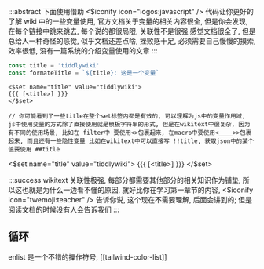:::abstract
下面使用借助 <$iconify icon="logos:javascript" /> 代码让你更好的了解 wiki 中的一些变量使用, 官方文档关于变量的相关内容很全, 但是你会发现, 在每个链接中跳来跳去, 每个说的都很局限, 关联性不是很强,感觉文档很全了, 但是总给人一种奇怪的感觉, 似乎文档还差点啥, 挫败感十足, 必须需要自己慢慢的摸索, 效率很低, 没有一篇系统的介绍变量使用的文章
:::

```js
const title = 'tiddlywiki'
const formateTitle = `${title}: 这是一个变量`
```

```wikitext
<$set name="title" value="tiddlywiki">
{{{ [<title>] }}}
</$set>

// 你可能看到了一些title在整个set标签内都是有效的, 可以理解为js中的变量作用域, js中使用变量的方式除了直接使用就是模板字符串的形式, 但是在wikitext中很复杂, 因为有不同的使用场景, 比如在 filter中 要使用<>包裹起来, 在macro中要使用<____>>包裹起来, 而且还有一些隐性变量 比如在wikitext中可以直接写 !!title, 获取json中的某个值要使用 ##title
```

<$set name="title" value="tiddlywiki">
{{{ [<title>] }}}
</$set>

:::success
wikitext 关联性极强, 每部分都需要其他部分的相关知识作为铺垫, 所以这也就是为什么一边看不懂的原因, 就好比你在学习第一章节的内容,  <$iconify icon="twemoji:teacher" /> 告诉你说, 这个现在不需要理解, 后面会讲到的; 但是阅读文档的时候没有人会告诉我们
:::

## 循环

enlist 是一个不错的操作符号, [[tailwind-color-list]]